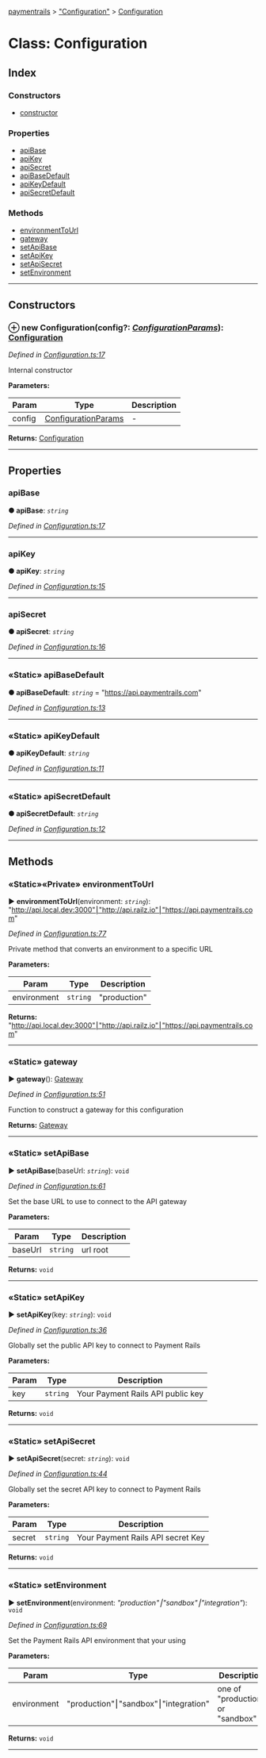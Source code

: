 [paymentrails](../README.md) > ["Configuration"](../modules/_configuration_.md) > [Configuration](../classes/_configuration_.configuration.md)



# Class: Configuration

## Index

### Constructors

* [constructor](_configuration_.configuration.md#constructor)


### Properties

* [apiBase](_configuration_.configuration.md#apibase)
* [apiKey](_configuration_.configuration.md#apikey)
* [apiSecret](_configuration_.configuration.md#apisecret)
* [apiBaseDefault](_configuration_.configuration.md#apibasedefault)
* [apiKeyDefault](_configuration_.configuration.md#apikeydefault)
* [apiSecretDefault](_configuration_.configuration.md#apisecretdefault)


### Methods

* [environmentToUrl](_configuration_.configuration.md#environmenttourl)
* [gateway](_configuration_.configuration.md#gateway)
* [setApiBase](_configuration_.configuration.md#setapibase)
* [setApiKey](_configuration_.configuration.md#setapikey)
* [setApiSecret](_configuration_.configuration.md#setapisecret)
* [setEnvironment](_configuration_.configuration.md#setenvironment)



---
## Constructors
<a id="constructor"></a>


### ⊕ **new Configuration**(config?: *[ConfigurationParams](../interfaces/_configuration_.configurationparams.md)*): [Configuration](_configuration_.configuration.md)


*Defined in [Configuration.ts:17](https://github.com/PaymentRails/javascript-sdk/blob/e46ce8e/lib/Configuration.ts#L17)*



Internal constructor


**Parameters:**

| Param | Type | Description |
| ------ | ------ | ------ |
| config | [ConfigurationParams](../interfaces/_configuration_.configurationparams.md)   |  - |





**Returns:** [Configuration](_configuration_.configuration.md)

---


## Properties
<a id="apibase"></a>

###  apiBase

**●  apiBase**:  *`string`* 

*Defined in [Configuration.ts:17](https://github.com/PaymentRails/javascript-sdk/blob/e46ce8e/lib/Configuration.ts#L17)*





___

<a id="apikey"></a>

###  apiKey

**●  apiKey**:  *`string`* 

*Defined in [Configuration.ts:15](https://github.com/PaymentRails/javascript-sdk/blob/e46ce8e/lib/Configuration.ts#L15)*





___

<a id="apisecret"></a>

###  apiSecret

**●  apiSecret**:  *`string`* 

*Defined in [Configuration.ts:16](https://github.com/PaymentRails/javascript-sdk/blob/e46ce8e/lib/Configuration.ts#L16)*





___

<a id="apibasedefault"></a>

### «Static» apiBaseDefault

**●  apiBaseDefault**:  *`string`*  = "https://api.paymentrails.com"

*Defined in [Configuration.ts:13](https://github.com/PaymentRails/javascript-sdk/blob/e46ce8e/lib/Configuration.ts#L13)*





___

<a id="apikeydefault"></a>

### «Static» apiKeyDefault

**●  apiKeyDefault**:  *`string`* 

*Defined in [Configuration.ts:11](https://github.com/PaymentRails/javascript-sdk/blob/e46ce8e/lib/Configuration.ts#L11)*





___

<a id="apisecretdefault"></a>

### «Static» apiSecretDefault

**●  apiSecretDefault**:  *`string`* 

*Defined in [Configuration.ts:12](https://github.com/PaymentRails/javascript-sdk/blob/e46ce8e/lib/Configuration.ts#L12)*





___


## Methods
<a id="environmenttourl"></a>

### «Static»«Private» environmentToUrl

► **environmentToUrl**(environment: *`string`*): "http://api.local.dev:3000"⎮"http://api.railz.io"⎮"https://api.paymentrails.com"



*Defined in [Configuration.ts:77](https://github.com/PaymentRails/javascript-sdk/blob/e46ce8e/lib/Configuration.ts#L77)*



Private method that converts an environment to a specific URL


**Parameters:**

| Param | Type | Description |
| ------ | ------ | ------ |
| environment | `string`   |  "production" | "sandbox" | "development" |





**Returns:** "http://api.local.dev:3000"⎮"http://api.railz.io"⎮"https://api.paymentrails.com"





___

<a id="gateway"></a>

### «Static» gateway

► **gateway**(): [Gateway](_gateway_.gateway.md)



*Defined in [Configuration.ts:51](https://github.com/PaymentRails/javascript-sdk/blob/e46ce8e/lib/Configuration.ts#L51)*



Function to construct a gateway for this configuration




**Returns:** [Gateway](_gateway_.gateway.md)





___

<a id="setapibase"></a>

### «Static» setApiBase

► **setApiBase**(baseUrl: *`string`*): `void`



*Defined in [Configuration.ts:61](https://github.com/PaymentRails/javascript-sdk/blob/e46ce8e/lib/Configuration.ts#L61)*



Set the base URL to use to connect to the API gateway


**Parameters:**

| Param | Type | Description |
| ------ | ------ | ------ |
| baseUrl | `string`   |  url root |





**Returns:** `void`





___

<a id="setapikey"></a>

### «Static» setApiKey

► **setApiKey**(key: *`string`*): `void`



*Defined in [Configuration.ts:36](https://github.com/PaymentRails/javascript-sdk/blob/e46ce8e/lib/Configuration.ts#L36)*



Globally set the public API key to connect to Payment Rails


**Parameters:**

| Param | Type | Description |
| ------ | ------ | ------ |
| key | `string`   |  Your Payment Rails API public key |





**Returns:** `void`





___

<a id="setapisecret"></a>

### «Static» setApiSecret

► **setApiSecret**(secret: *`string`*): `void`



*Defined in [Configuration.ts:44](https://github.com/PaymentRails/javascript-sdk/blob/e46ce8e/lib/Configuration.ts#L44)*



Globally set the secret API key to connect to Payment Rails


**Parameters:**

| Param | Type | Description |
| ------ | ------ | ------ |
| secret | `string`   |  Your Payment Rails API secret Key |





**Returns:** `void`





___

<a id="setenvironment"></a>

### «Static» setEnvironment

► **setEnvironment**(environment: *"production"⎮"sandbox"⎮"integration"*): `void`



*Defined in [Configuration.ts:69](https://github.com/PaymentRails/javascript-sdk/blob/e46ce8e/lib/Configuration.ts#L69)*



Set the Payment Rails API environment that your using


**Parameters:**

| Param | Type | Description |
| ------ | ------ | ------ |
| environment | "production"⎮"sandbox"⎮"integration"   |  one of "production" or "sandbox" |





**Returns:** `void`





___


